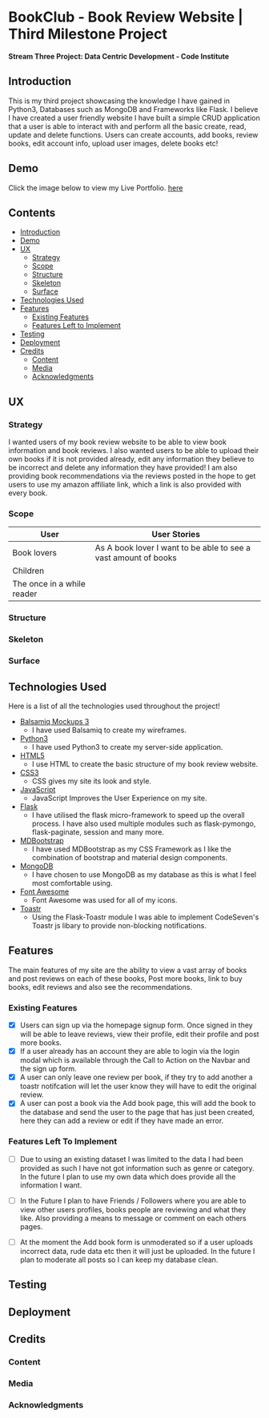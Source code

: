 # BookClub - Book Review Website | Third Milestone Project
**Stream Three Project: Data Centric Development - Code Institute**
## Introduction
This is my third project showcasing the knowledge I have gained in Python3, Databases such as MongoDB and Frameworks like Flask. I believe I have 
created a user friendly website 
I have built a simple CRUD application that a user is able to interact with and perform all the basic create, read, update and delete functions.
Users can create accounts, add books, review books, edit account info, upload user images, delete books etc! 
## Demo

Click the image below to view my Live Portfolio.
<a href="https://bookclub-ms3.herokuapp.com/">here</a>

## Contents
- [Introduction](#bookclub---book-review-website-|-third-milestone-project)
- [Demo](#demo)
- [UX](#ux)
    * [Strategy](#strategy)
    * [Scope](#scope)
    * [Structure](#structure)
    * [Skeleton](#skeleton)
    * [Surface](#surface)
- [Technologies Used](#technologies-used)
- [Features](#features)
    * [Existing Features](#existing-features)
    * [Features Left to Implement](#features-left-to-implement)
- [Testing](#testing)
- [Deployment](#deployment)
- [Credits](#credits)
    * [Content](#content)
    * [Media](#media)
    * [Acknowledgments](#acknowledgments)

## UX  
### Strategy
I wanted users of my book review website to be able to view book information and book reviews. I also wanted users to be able to upload their own books 
if it is not provided already, edit any information they believe to be incorrect and delete any information they have provided! I am also providing book 
recommendations via the reviews posted in the hope to get users to use my amazon affiliate link, which a link is also provided with every book.

### Scope
| User | User Stories |
| ------ | ------ |
| Book lovers | As A book lover I want to be able to see a vast amount of books
| Children |
| The once in a while reader |

### Structure

### Skeleton

### Surface

## Technologies Used

Here is a list of all the technologies used throughout the project!

- [Balsamiq Mockups 3](https://balsamiq.com/)
    - I have used Balsamiq to create my wireframes.
- [Python3](https://www.python.org/download/releases/3.0/)
    - I have used Python3 to create my server-side application.
- [HTML5](https://www.w3.org/html/)
    - I use HTML to create the basic structure of my book review website.
- [CSS3](https://www.w3.org/Style/CSS/Overview.en.html)
    - CSS gives my site its look and style.
- [JavaScript](https://www.javascript.com/)
    - JavaScript Improves the User Experience on my site.
- [Flask](https://flask.palletsprojects.com/en/1.1.x/)
    - I have utilised the flask micro-framework to speed up the overall process. I have also used multiple modules
    such as flask-pymongo, flask-paginate, session and many more.
- [MDBootstrap](https://mdbootstrap.com/)
    - I have used MDBootstrap as my CSS Framework as I like the combination of bootstrap and material design components.
- [MongoDB](https://www.mongodb.com/)
    - I have chosen to use MongoDB as my database as this is what I feel most comfortable using.
- [Font Awesome](https://fontawesome.com/)
    - Font Awesome was used for all of my icons.
- [Toastr](https://github.com/wiltonsr/Flask-Toastr/)
    - Using the Flask-Toastr module I was able to implement CodeSeven's Toastr js libary to provide non-blocking notifications.

## Features
The main features of my site are the ability to view a vast array of books and post reviews on each of these books, Post more books,
link to buy books, edit reviews and also see the recommendations.
### Existing Features
- [x] Users can sign up via the homepage signup form. Once signed in they will be able to leave reviews, view their profile,
 edit their profile and post more books.
- [x] If a user already has an account they are able to login via the login modal which is available through the Call to Action 
on the Navbar and the sign up form.
- [x] A user can only leave one review per book, if they try to add another a toastr notifcation will let the user know they will have to edit the original review.
- [x] A user can post a book via the Add book page, this will add the book to the database and send the user to the page that has just been created, here they can add a review
or edit if they have made an error.

### Features Left To Implement
- [ ] Due to using an existing dataset I was limited to the data I had been provided as such I have not got information such as 
genre or category. In the future I plan to use my own data which does provide all the information I want.
- [ ] In the Future I plan to have Friends / Followers where you are able to view other users profiles, books people are reviewing and what they like.
Also providing a means to message or comment on each others pages.
- [ ] At the moment the Add book form is unmoderated so if a user uploads incorrect data, rude data etc then it will just be uploaded. In the future I plan to moderate 
all posts so I can keep my database clean.


## Testing

## Deployment

## Credits

### Content

### Media

### Acknowledgments
